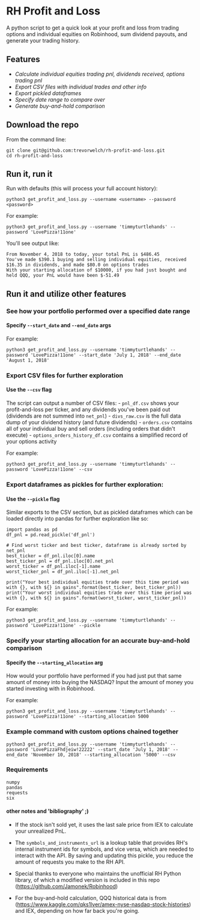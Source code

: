# RH Profit and Loss

A python script to get a quick look at your profit and loss from trading options and individual equities on Robinhood, sum dividend payouts, and generate your trading history. 

## Features

- *Calculate individual equities trading pnl, dividends received, options trading pnl*
- *Export CSV files with individual trades and other info*
- *Export pickled dataframes*
- *Specify date range to compare over*
- *Generate buy-and-hold comparison*

## Download the repo
From the command line: 

```
git clone git@github.com:trevorwelch/rh-profit-and-loss.git
cd rh-profit-and-loss
```

## Run it, run it

Run with defaults (this will process your full account history):

`python3 get_profit_and_loss.py --username <username> --password <password>` 

For example: 

`python3 get_profit_and_loss.py --username 'timmyturtlehands' --password 'LovePizza!11one'`

You'll see output like:

```
From November 4, 2018 to today, your total PnL is $486.45
You've made $390.1 buying and selling individual equities, received $16.35 in dividends, and made $80.0 on options trades
With your starting allocation of $10000, if you had just bought and held QQQ, your PnL would have been $-51.49
```

## Run it and utilize other features

### See how your portfolio performed over a specified date range	

#### Specify `--start_date` and `--end_date` args

For example:

`python3 get_profit_and_loss.py --username 'timmyturtlehands' --password 'LovePizza!11one' --start_date 'July 1, 2018' --end_date 'August 1, 2018'` 

### Export CSV files for further exploration

#### Use the `--csv` flag

The script can output a number of CSV files:
	- `pnl_df.csv` shows your profit-and-loss per ticker, and any dividends you've been paid out (dividends are not summed into `net_pnl`)
	- `divs_raw.csv` is the full data dump of your dividend history (and future dividends)
	- `orders.csv` contains all of your individual buy and sell orders (including orders that didn't execute)
	- `options_orders_history_df.csv` contains a simplified record of your options activity

For example:

`python3 get_profit_and_loss.py --username 'timmyturtlehands' --password 'LovePizza!11one' --csv`

### Export dataframes as pickles for further exploration:

#### Use the `--pickle` flag

Similar exports to the CSV section, but as pickled dataframes which can be loaded directly into pandas for further exploration like so:
```
import pandas as pd
df_pnl = pd.read_pickle('df_pnl')

# Find worst ticker and best ticker, dataframe is already sorted by net_pnl
best_ticker = df_pnl.iloc[0].name
best_ticker_pnl = df_pnl.iloc[0].net_pnl
worst_ticker = df_pnl.iloc[-1].name
worst_ticker_pnl = df_pnl.iloc[-1].net_pnl

print("Your best individual equities trade over this time period was with {}, with ${} in gains".format(best_ticker, best_ticker_pnl))
print("Your worst individual equities trade over this time period was with {}, with ${} in gains".format(worst_ticker, worst_ticker_pnl))
```

For example:

`python3 get_profit_and_loss.py --username 'timmyturtlehands' --password 'LovePizza!11one' --pickle`

### Specify your starting allocation for an accurate buy-and-hold comparison

#### Specify the `--starting_allocation` arg

How would your portfolio have performed if you had just put that same amount of money into buying the NASDAQ? Input the amount of money you started investing with in Robinhood.

For example:

`python3 get_profit_and_loss.py --username 'timmyturtlehands' --password 'LovePizza!11one' --starting_allocation 5000`

### Example command with custom options chained together

`python3 get_profit_and_loss.py --username 'timmyturtlehands' --password 'LovePizzaFhdjeiw!22222' --start_date 'July 1, 2018' --end_date 'November 10, 2018' --starting_allocation '5000' --csv`

### Requirements

```
numpy
pandas
requests
six
```

#### other notes and 'bibliography' ;)

- If the stock isn't sold yet, it uses the last sale price from IEX to calculate your unrealized PnL. 

- The `symbols_and_instruments_url` is a lookup table that provides RH's internal instrument ids for symbols, and vice versa, which are needed to interact with the API. By saving and updating this pickle, you reduce the amount of requests you make to the RH API. 

- Special thanks to everyone who maintains the unofficial RH Python library, of which a modified version is included in this repo (https://github.com/Jamonek/Robinhood) 

- For the buy-and-hold calculation, QQQ historical data is from (https://www.kaggle.com/qks1lver/amex-nyse-nasdaq-stock-histories) and IEX, depending on how far back you're going. 